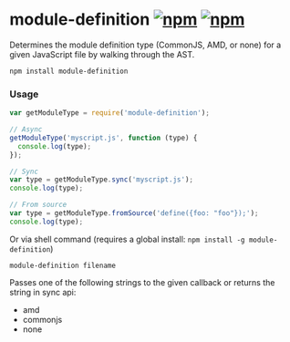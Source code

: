 # module-definition [![npm](http://img.shields.io/npm/v/module-definition.svg)](https://npmjs.org/package/module-definition) [![npm](http://img.shields.io/npm/dm/module-definition.svg)](https://npmjs.org/package/module-definition)

Determines the module definition type (CommonJS, AMD, or none) for a given JavaScript file
by walking through the AST.

`npm install module-definition`

### Usage

```javascript
var getModuleType = require('module-definition');

// Async
getModuleType('myscript.js', function (type) {
  console.log(type);
});

// Sync
var type = getModuleType.sync('myscript.js');
console.log(type);

// From source
var type = getModuleType.fromSource('define({foo: "foo"});');
console.log(type);
```

Or via shell command (requires a global install: `npm install -g module-definition`)
```
module-definition filename
```

Passes one of the following strings to the given callback or returns the string in sync api:

* amd
* commonjs
* none
